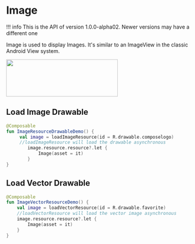 # Image

!!! info
    This is the API of version 1.0.0-alpha02. Newer versions may have a different one

Image is used to display Images. It's similar to an ImageView in the classic Android View system.


<p align="left">
  <img src ="../../images/foundation/image/imagedemo.png" height=100 width=300 />
</p>

## Load Image Drawable

```kotlin
@Composable
fun ImageResourceDrawableDemo() {
     val image = loadImageResource(id = R.drawable.composelogo)
     //loadImageResource will load the drawable asynchronous
        image.resource.resource?.let {
            Image(asset = it)
        }
}
```

## Load Vector Drawable

```kotlin
@Composable
fun ImageVectorResourceDemo() {
    val image = loadVectorResource(id = R.drawable.favorite)
    //loadVectorResource will load the vector image asynchronous
    image.resource.resource?.let {
        Image(asset = it)
    }
}
```


